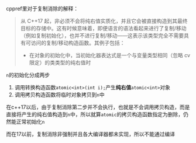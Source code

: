 cppref里对于复制消除的解释：
> 从 C++17 起，非必须不会将纯右值实质化，并且它会被直接构造到其最终目标的存储中。这有时候意味着，即便语言的语法看起来进行了复制/移动（例如复制初始化），也并不进行复制/移动——这表示该类型完全不需要具有可访问的复制/移动构造函数。其例子包括：
> 
> - 在对象的初始化中，当初始化器表达式是一个与变量类型相同（忽略 cv 限定）的类类型的纯右值时

`n`的初始化分成两步

1. 调用转换构造函数`atomic<int>(int i);`产生**纯右值**`atomic<int>`对象
2. 调用拷贝构造函数将临时对象拷贝到`n`中

在c++17以后，由于复制消除第二步并不会执行，也就是不会调用拷贝构造，而是直接将产生的纯右值构造到`n`中，所以就算`atomic`的拷贝构造函数指定为删除，仍然能正常初始化`n`

而在17以前，复制消除非强制并且各大编译器都未实现，所以不能通过编译
